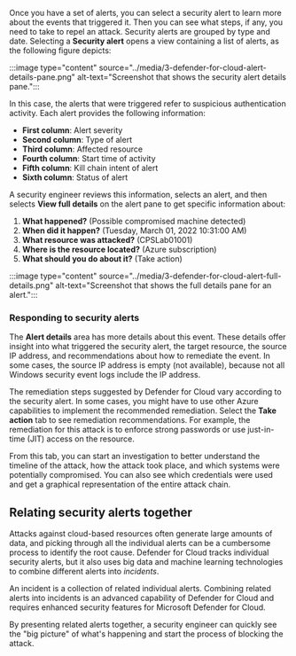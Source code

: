 Once you have a set of alerts, you can select a security alert to learn more about the events that triggered it. Then you can see what steps, if any, you need to take to repel an attack. Security alerts are grouped by type and date. Selecting a **Security alert** opens a view containing a list of alerts, as the following figure depicts:

:::image type="content" source="../media/3-defender-for-cloud-alert-details-pane.png" alt-text="Screenshot that shows the security alert details pane.":::

In this case, the alerts that were triggered refer to suspicious authentication activity. Each alert provides the following information:

- **First column**: Alert severity
- **Second column**: Type of alert
- **Third column**: Affected resource
- **Fourth column**: Start time of activity
- **Fifth column**: Kill chain intent of alert
- **Sixth column**: Status of alert

A security engineer reviews this information, selects an alert, and then selects **View full details** on the alert pane to get specific information about:

1. **What happened?** (Possible compromised machine detected)
1. **When did it happen?** (Tuesday, March 01, 2022 10:31:00 AM)
1. **What resource was attacked?** (CPSLab01001)
1. **Where is the resource located?** (Azure subscription)
1. **What should you do about it?** (Take action)

:::image type="content" source="../media/3-defender-for-cloud-alert-full-details.png" alt-text="Screenshot that shows the full details pane for an alert.":::

### Responding to security alerts

The **Alert details** area has more details about this event. These details offer insight into what triggered the security alert, the target resource, the source IP address, and recommendations about how to remediate the event. In some cases, the source IP address is empty (not available), because not all Windows security event logs include the IP address.

The remediation steps suggested by Defender for Cloud vary according to the security alert. In some cases, you might have to use other Azure capabilities to implement the recommended remediation. Select the **Take action** tab to see remediation recommendations. For example, the remediation for this attack is to enforce strong passwords or use just-in-time (JIT) access on the resource.

From this tab, you can start an investigation to better understand the timeline of the attack, how the attack took place, and which systems were potentially compromised. You can also see which credentials were used and get a graphical representation of the entire attack chain.

## Relating security alerts together

Attacks against cloud-based resources often generate large amounts of data, and picking through all the individual alerts can be a cumbersome process to identify the root cause. Defender for Cloud tracks individual security alerts, but it also uses big data and machine learning technologies to combine different alerts into *incidents*.

An incident is a collection of related individual alerts. Combining related alerts into incidents is an advanced capability of Defender for Cloud and requires enhanced security features for Microsoft Defender for Cloud.

By presenting related alerts together, a security engineer can quickly see the "big picture" of what's happening and start the process of blocking the attack.
